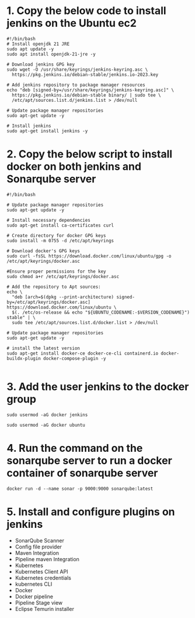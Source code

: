 # 1. Copy the below code to install jenkins on the Ubuntu ec2
```
#!/bin/bash
# Install openjdk 21 JRE
sudo apt update -y
sudo apt install openjdk-21-jre -y

# Download jenkins GPG key
sudo wget -O /usr/share/keyrings/jenkins-keyring.asc \
  https://pkg.jenkins.io/debian-stable/jenkins.io-2023.key

# Add jenkins repository to package manager resources
echo "deb [signed-by=/usr/share/keyrings/jenkins-keyring.asc]" \
  https://pkg.jenkins.io/debian-stable binary/ | sudo tee \
  /etc/apt/sources.list.d/jenkins.list > /dev/null

# Update package manager repositories
sudo apt-get update -y

# Install jenkins
sudo apt-get install jenkins -y
```



# 2. Copy the below script to install docker on both jenkins and Sonarqube server

```
#!/bin/bash

# Update package manager repositories
sudo apt-get update -y

# Install necessary dependencies
sudo apt-get install ca-certificates curl

# Create directory for docker GPG keys
sudo install -m 0755 -d /etc/apt/keyrings

# Download docker's GPG keys
sudo curl -fsSL https://download.docker.com/linux/ubuntu/gpg -o /etc/apt/keyrings/docker.asc

#Ensure proper permissions for the key
sudo chmod a+r /etc/apt/keyrings/docker.asc

# Add the repository to Apt sources:
echo \
  "deb [arch=$(dpkg --print-architecture) signed-by=/etc/apt/keyrings/docker.asc] https://download.docker.com/linux/ubuntu \
  $(. /etc/os-release && echo "${UBUNTU_CODENAME:-$VERSION_CODENAME}") stable" | \
  sudo tee /etc/apt/sources.list.d/docker.list > /dev/null

# Update package manager repositories
sudo apt-get update -y

# install the latest version
sudo apt-get install docker-ce docker-ce-cli containerd.io docker-buildx-plugin docker-compose-plugin -y


```


# 3. Add the user jenkins to the docker group
```
sudo usermod -aG docker jenkins
```
```
sudo usermod -aG docker ubuntu
```

# 4. Run the command on the sonarqube server to run a docker container of sonarqube server

```
docker run -d --name sonar -p 9000:9000 sonarqube:latest
```
# 5. Install and configure plugins on jenkins
* SonarQube Scanner
* Config file provider
* Maven Integration
* Pipeline maven Integration
* Kubernetes
* Kubernetes Client API
* Kubernetes credentials
* kubernetes CLI
* Docker
* Docker pipeline
* Pipeline Stage view
* Eclipse Temurin installer


